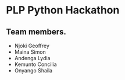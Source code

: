 <h1>PLP Python Hackathon</h1>

<h2>Team members.</h2>
<ul>
<li>Njoki	Geoffrey</li>
<li>Maina	Simon</li>
<li>Andenga	Lydia</li>
<li>Kemunto	Concilia</li>
<li>Onyango	Shaila</li>
</ul>
	

		
	
	
